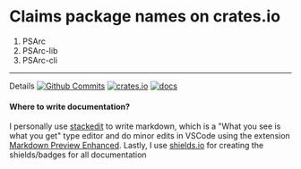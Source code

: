 # Claims package names on crates.io
1. PSArc
2. PSArc-lib
3. PSArc-cli

---
Details
[![Github Commits](https://img.shields.io/github/last-commit/Jacobboogiebear/PSArc-rs/master?style=for-the-badge&labelColor=555555&logo=github&color=8da0cb)](https://github.com/Jacobboogiebear/PSArc-rs/) [![crates.io](https://img.shields.io/badge/crates.io-fc8d62?style=for-the-badge&labelColor=555555&logo=rust)](https://crates.io/crates/PSArc-lib) [![docs](https://img.shields.io/docsrs/PSArc-lib?style=for-the-badge&labelColor=555555&logo=rust&color=fc8d62)](https://crates.io/crates/PSArc-lib)
#### Where to write documentation?
I personally use [stackedit](https://stackedit.io/) to write markdown, which is a "What you see is what you get" type editor and do minor edits in VSCode using the extension [Markdown Preview Enhanced](https://marketplace.visualstudio.com/items?itemName=shd101wyy.markdown-preview-enhanced).
Lastly, I use [shields.io](https://shields.io/) for creating the shields/badges for all documentation